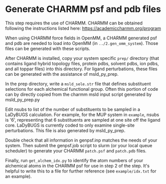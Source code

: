 # Generate CHARMM psf and pdb files
This step requires the use of CHARMM. CHARMM can be obtained following the instructions listed here:
https://academiccharmm.org/program

When using CHARMM force fields in OpenMM, a CHARMM generated psf and pdb are needed to load into OpenMM (in `../2.gen_omm_system`). Those files can be generated with these scripts.

After CHARMM is installed, copy your system specific `prep/` directory (that contains ligand hybrid topology files, protein pdbs, solvent pdbs, ion pdbs, and all toppar files) into this directory. For ligand perturbations, these files can be generated with the assistance of msld_py_prep.

In the prep directory, write a `msld_sele.str` file that defines substituent selections for each alchemical functional group. Often this portion of code can by directly copied from the charmm msld input script generated by msld_py_prep.py

Edit nsubs to list of the number of substituents to be sampled in a LaDyBUGS calculation. For example, for the MUP system in `example`, nsubs is '6', representing that 6 substituents are sampled at one site off the ligand core. LaDyBUGS is currently coded to only examine single-site perturbations. This file is also generated by msld_py_prep.

Double check that all information in genpsf.inp matches the needs of your system. Then submit the genpsf.job script to slurm (or your local queue scheduler) to generate your CHARMM `patch.psf` and `patch.pdb` files.

Finally, run `get_alchem_idx.py` to identify the atom numbers of your alchemical atoms in the CHARMM psf for use in step 2 of the step. It's helpful to write this to a file for further reference (see `example/idx.txt` for an example).

